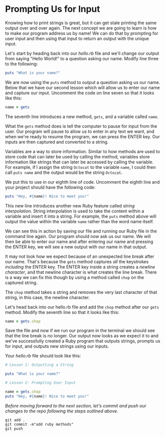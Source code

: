 # Prompting Us for Input
Knowing how to print strings is great, but it can get stale printing the same output over and over again. The next concept we are going to learn is how to make our program address us by name! We can do that by prompting for user input and then using that input to return an output with the unique input.

Let's start by heading back into our *hello.rb* file and we'll change our output from saying "Hello World!" to a question asking our name. Modify line three to the following:
```ruby
puts "What is your name?"
```
We are now using the `puts` method to output a question asking us our name. Below that we have our second lesson which will allow us to enter our name and capture our input. Uncomment the code on line seven so that it looks like this:
```ruby
name = gets
```
The seventh line introduces a new method, `gets`, and a variable called `name`.

What the `gets` method does is tell the computer to pause for input from the user. Our program will pause to allow us to enter in any text we want, and when we're ready to resume the program, we can press the ENTER key. Our inputs are then captured and converted to a string.

Variables are a way to store information. Similar to how methods are used to store code that can later be used by calling the method, variables store information like strings that can later be accessed by calling the variable. For example, if I assign the string `Octocat` to the variable `name`, I could then call `puts name` and the output would be the string `Octocat`. 

We put this to use in our eighth line of code. Uncomment the eighth line and your project should have the following code:
```ruby
puts "Hey, #{name}! Nice to meet you!"
```
This new line introduces another new Ruby feature called _string interpolation_. String interpolation is used to take the content within a variable and insert it into a string. For example, the `puts` method above will output the value within the variable `name` rather than the word name itself.

We can see this in action by saving our file and running our Ruby file in the command line again. Our program should now ask us our name. We will then be able to enter our name and after entering our name and pressing the ENTER key, we will see a new output with our name in that output.

It may not look how we expect because of an unexpected line break after our name. That's because the `gets` method captures *all* the keystrokes *including* the ENTER key. The ENTER key inside a string creates a _newline character_, and that newline character is what creates the line break. There is a way we can fix this though by using a method called `chop` on the captured string. 

The `chop` method takes a string and removes the very last character of that string, in this case, the newline character.

Let's head back into our hello.rb file and add the `chop` method after our `gets` method. Modify the seventh line so that it looks like this: 
```ruby
name = gets.chop
```
Save the file and now if we run our program in the terminal we should see that the line break is no longer. Our output now looks as we expect it to and we've successfully created a Ruby program that outputs strings, prompts us for input, and outputs new strings using our inputs. 

Your *hello.rb* file should look like this:
```ruby
# Lesson 1: Outputting a String

puts "What is your name?"

# Lesson 2: Prompting User Input

name = gets.chop
puts "Hey, #{name}! Nice to meet you!"
```

*Before moving forward to the next section, let's commit and push our changes to the repo following the steps outlined above.*
```console
git add .
git commit -m"add ruby methods"
git push
```